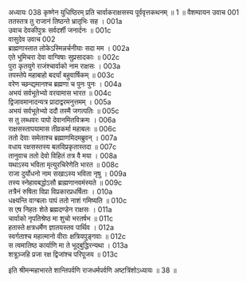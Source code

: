अध्यायः 038
कृष्णेन युधिष्ठिरम् प्रति चार्वाकराक्षसस्य पूर्ववृत्तकथनम् ॥ 1 ॥
वैशम्पायन उवाच 	001  
ततस्तत्र तु राजानं तिष्ठन्ते भ्रातृभिः सह ।	001a  
उवाच देवकीपुत्रः सर्वदर्शी जनार्दनः ॥	001c  
वासुदेव उवाच 	002  
ब्राह्मणास्तात लोकेऽस्मिन्नर्चनीयाः सदा मम ।	002a  
एते भूमिचरा देवा वाग्विषाः सुप्रसादकाः ॥	002c  
पुरा कृतयुगे राजंश्चार्वाको नाम राक्षसः ।	003a  
तपस्तेपे महाबाहो बदर्यां बहुवार्षिकम् ॥	003c  
वरेण च्छन्द्यमानश्च ब्रह्मणा च पुनः पुनः ।	004a  
अभयं सर्वभूतेभ्यो वरयामास भारत ॥	004c  
द्विजावमानादन्यत्र प्रादाद्वरमनुत्तमम् ।	005a  
अभयं सर्वभूतेभ्यो ददौ तस्मै जगत्पतिः ॥	005c  
स तु लब्धवरः पापो देवानमितविक्रमः ।	006a  
राक्षसस्तापयामास तीव्रकर्मा महाबलः ॥	006c  
ततो देवाः समेताश्च ब्रह्माणमिदमब्रुवन् ।	007a  
वधाय रक्षसस्तस्य बलविप्रकृतास्तदा ॥	007c  
तानुवाच ततो देवो विहितं तत्र वै मया ।	008a  
यथाऽस्य भविता मृत्युरचिरेणेति भारत ॥	008c  
राजा दुर्योधनो नाम सखाऽस्य भविता नृषु ।	009a  
तस्य स्नेहावबद्धोऽसौ ब्राह्मणानवमंस्यते ॥	009c  
तत्रैनं रुषिता विप्रा विप्रकारप्रधर्षिताः ।	010a  
धक्ष्यन्ति वाग्बलाः पापं ततो नाशं गमिष्यति ॥	010c  
स एष निहतः शेते ब्रह्मदण्डेन राक्षसः ।	011a  
चार्वाको नृपतिश्रेष्ठ मा शुचो भरतर्षभ ॥	011c  
हतास्ते क्षत्रधर्मेण ज्ञातयस्तव पार्थिव ।	012a  
स्वर्गताश्च महात्मानो वीराः क्षत्रियपुङ्गवाः ॥	012c  
स त्वमातिष्ठ कार्याणि मा ते भूद्बुद्धिरन्यथा ।	013a  
शत्रूञ्जहि प्रजा रक्ष द्विजांश्च परिपूजय ॥ 	013c  

इति श्रीमन्महाभारते शान्तिपर्वणि राजधर्मपर्वणि अष्टत्रिंशोऽध्यायः ॥ 38 ॥
